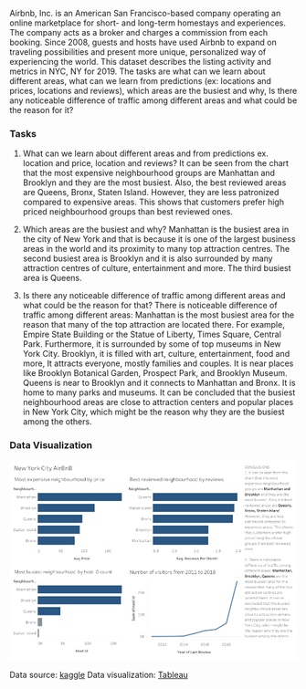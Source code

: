 Airbnb, Inc. is an American San Francisco-based company operating an online marketplace for short- and long-term homestays and experiences. The company acts as a broker and charges a commission from each booking.
Since 2008, guests and hosts have used Airbnb to expand on traveling possibilities and present more unique, personalized way of experiencing the world. This dataset describes the listing activity and metrics in NYC, NY for 2019. The tasks are what can we learn about different areas, what can we learn from predictions (ex: locations and prices, locations and reviews), which areas are the busiest and why, Is there any noticeable difference of traffic among different areas and what could be the reason for it?

### Tasks
1. What can we learn about different areas and from predictions ex. location and price, location and reviews?
It can be seen from the chart that the most expensive neighbourhood groups are Manhattan and Brooklyn and they are the most busiest. Also, the best 
reviewed areas are Queens, Bronx, Staten Island. However, they are less patronized compared to expensive areas. This shows that customers prefer 
high priced neighbourhood groups than best reviewed ones.

2. Which areas are the busiest and why?
Manhattan is the busiest area in the city of New York and that is because it is one of the largest business areas in the world and its proximity to many top attraction centres. The second busiest area is Brooklyn and it is also surrounded by many attraction centres of culture, entertainment and more. The third busiest area is Queens.

3. Is there any noticeable difference  of traffic among different areas and what could be the reason for that?
There is noticeable difference of traffic among different areas: Manhattan is the most busiest area for the reason that many of the top attraction 
are located there. For example, Empire State Building or the Statue of Liberty, Times Square, Central Park. Furthermore, it is surrounded by some of 
top museums in New York City. Brooklyn, it is filled with art, culture, entertainment, food and more, It attracts everyone, mostly families and couples.
It is near places like Brooklyn Botanical Garden, Prospect Park, and Brooklyn Museum. Queens is near to Brooklyn and it connects to Manhattan 
and Bronx. It is home to many parks and museums. It can be concluded that the busiest neighbourhood areas are close to attraction centers and popular
places in New York City, which might be the reason why they are the busiest among the others.

### Data Visualization
![New York City AirBnB Data Visualization](https://github.com/Bhikey1/New-York-City-AirBnB1/blob/main/AirBnB%20NYC.png)


Data source: [kaggle](https://www.kaggle.com/datasets/dgomonov/new-york-city-airbnb-open-data)
Data visualization: [Tableau](https://public.tableau.com/app/profile/morakinyo.oluwabukunmi/viz/NewYorkCityAirBnB_16967239353260/AirBnBNYC?publish=yes) 
